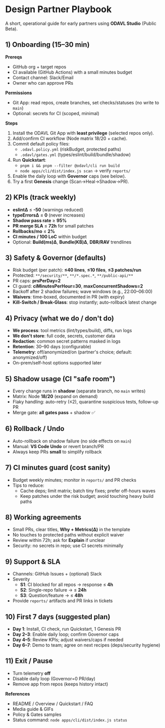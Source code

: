 # Design Partner Playbook

A short, operational guide for early partners using **ODAVL Studio** (Public Beta).

## 1) Onboarding (15–30 min)
**Prereqs**
- GitHub org + target repos
- CI available (GitHub Actions) with a small minutes budget
- Contact channel: Slack/Email
- Owner who can approve PRs

**Permissions**
- Git App: read repos, create branches, set checks/statuses (no write to `main`)
- Optional: secrets for CI (scoped, minimal)

**Steps**
1. Install the ODAVL Git App with **least privilege** (selected repos only).
2. Add/confirm CI workflow (Node matrix 18/20 + cache).
3. Commit default policy files:
   - `.odavl.policy.yml` (riskBudget, protected paths)
   - `.odavl/gates.yml` (types/eslint/build/bundle/shadow)
4. Run **Quickstart**:
   - `pnpm i && pnpm --filter @odavl/cli run build`
   - `node apps/cli/dist/index.js scan` → verify `reports/`
5. Enable the daily loop with **Governor** caps (see below).
6. Try a first **Genesis** change (Scan→Heal→Shadow→PR).

## 2) KPIs (track weekly)
- **eslintΔ** ≤ **-50** (warnings reduced)  
- **typeErrorsΔ** ≤ **0** (never increases)  
- **Shadow pass rate** ≥ **95%**  
- **PR merge SLA** ≤ **72h** for small patches  
- **Rollbacks/mo** ≤ **2%**  
- **CI minutes / 100 LoC** within budget  
- Optional: **Build(ms)Δ**, **Bundle(KB)Δ**, **DBR/RAV** trendlines

## 3) Safety & Governor (defaults)
- Risk budget (per patch): **≤40 lines**, **≤10 files**, **≤3 patches/run**
- Protected: `**/security/**`, `**/*.spec.*`, `**/public-api/**`
- PR caps: **prsPerDay=2**
- CI guard: **ciMinutesPerHour=30**, **maxConcurrentShadows=2**
- Backoff after 2 shadow failures; wave windows (e.g., 22:00–06:00)
- **Waivers**: time-boxed, documented in PR (with expiry)
- **Kill-Switch / Break-Glass**: stop instantly; auto-rollback latest change

## 4) Privacy (what we do / don't do)
- **We process**: tool metrics (lint/types/build), diffs, run logs
- **We don't store**: full code, secrets, customer data
- **Redaction**: common secret patterns masked in logs
- **Retention**: 30–90 days (configurable)
- **Telemetry**: off/anonymized/on (partner's choice; default: anonymized/off)
- On-prem/self-host options supported later

## 5) Shadow usage (CI "safe room")
- Every change runs in **shadow** (separate branch, no `main` writes)
- Matrix: Node **18/20** (expand on demand)
- Flaky handling: auto-retry (≤2), quarantine suspicious tests, follow-up PR
- Merge gate: **all gates pass** + shadow ✅

## 6) Rollback / Undo
- Auto-rollback on shadow failure (no side effects on `main`)
- Manual: **VS Code Undo** or revert branch/PR
- Always keep PRs **small** to simplify rollback

## 7) CI minutes guard (cost sanity)
- Budget weekly minutes; monitor in `reports/` and PR checks
- Tips to reduce:
  - Cache deps; limit matrix; batch tiny fixes; prefer off-hours waves
  - Keep patches under the risk budget; avoid touching heavy build paths

## 8) Working agreements
- Small PRs, clear titles, **Why + Metrics(Δ)** in the template
- No touches to protected paths without explicit waiver
- Review within 72h; ask for **Explain** if unclear
- Security: no secrets in repo; use CI secrets minimally

## 9) Support & SLA
- Channels: GitHub Issues + (optional) Slack
- Severity
  - **S1**: CI blocked for all repos → response ≤ **4h**
  - **S2**: Single-repo failure → ≤ **24h**
  - **S3**: Question/feature → ≤ **48h**
- Provide `reports/` artifacts and PR links in tickets

## 10) First 7 days (suggested plan)
- **Day 1**: Install, CI check, run Quickstart, 1 Genesis PR
- **Day 2–3**: Enable daily loop; confirm Governor caps
- **Day 4–5**: Review KPIs; adjust waivers/caps if needed
- **Day 6–7**: Demo to team; agree on next recipes (deps/security hygiene)

## 11) Exit / Pause
- Turn telemetry **off**
- Disable daily loop (Governor=0 PR/day)
- Remove app from repos (keeps history intact)

**References**
- README / Overview / Quickstart / FAQ
- Media guide & GIFs
- Policy & Gates samples
- Status command: `node apps/cli/dist/index.js status`